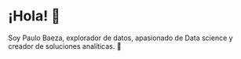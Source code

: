 # ¡Hola! 👋

Soy Paulo Baeza, explorador de datos, apasionado de Data science y creador de soluciones analíticas. 🚀
